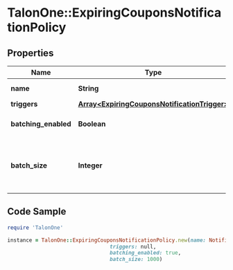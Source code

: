 # TalonOne::ExpiringCouponsNotificationPolicy

## Properties

Name | Type | Description | Notes
------------ | ------------- | ------------- | -------------
**name** | **String** | Notification name. | 
**triggers** | [**Array&lt;ExpiringCouponsNotificationTrigger&gt;**](ExpiringCouponsNotificationTrigger.md) |  | 
**batching_enabled** | **Boolean** | Indicates whether batching is activated. | [optional] [default to true]
**batch_size** | **Integer** | The required size of each batch of data. This value applies only when &#x60;batchingEnabled&#x60; is &#x60;true&#x60;. | [optional] 

## Code Sample

```ruby
require 'TalonOne'

instance = TalonOne::ExpiringCouponsNotificationPolicy.new(name: Notification to Google,
                                 triggers: null,
                                 batching_enabled: true,
                                 batch_size: 1000)
```


